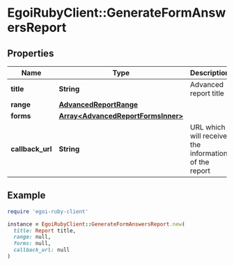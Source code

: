 # EgoiRubyClient::GenerateFormAnswersReport

## Properties

| Name | Type | Description | Notes |
| ---- | ---- | ----------- | ----- |
| **title** | **String** | Advanced report title |  |
| **range** | [**AdvancedReportRange**](AdvancedReportRange.md) |  |  |
| **forms** | [**Array&lt;AdvancedReportFormsInner&gt;**](AdvancedReportFormsInner.md) |  |  |
| **callback_url** | **String** | URL which will receive the information of the report | [optional] |

## Example

```ruby
require 'egoi-ruby-client'

instance = EgoiRubyClient::GenerateFormAnswersReport.new(
  title: Report title,
  range: null,
  forms: null,
  callback_url: null
)
```

